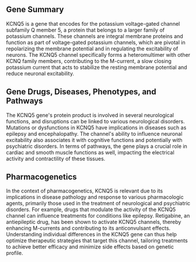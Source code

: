 ## Gene Summary
KCNQ5 is a gene that encodes for the potassium voltage-gated channel subfamily Q member 5, a protein that belongs to a larger family of potassium channels. These channels are integral membrane proteins and function as part of voltage-gated potassium channels, which are pivotal in repolarizing the membrane potential and in regulating the excitability of neurons. The KCNQ5 channel specifically forms a heteromultimer with other KCNQ family members, contributing to the M-current, a slow closing potassium current that acts to stabilize the resting membrane potential and reduce neuronal excitability.

## Gene Drugs, Diseases, Phenotypes, and Pathways
The KCNQ5 gene's protein product is involved in several neurological functions, and disruptions can be linked to various neurological disorders. Mutations or dysfunctions in KCNQ5 have implications in diseases such as epilepsy and encephalopathy. The channel's ability to influence neuronal excitability also associates it with cognitive functions and potentially with psychiatric disorders. In terms of pathways, the gene plays a crucial role in cardiac and smooth muscle functions as well, impacting the electrical activity and contractility of these tissues.

## Pharmacogenetics
In the context of pharmacogenetics, KCNQ5 is relevant due to its implications in disease pathology and response to various pharmacologic agents, primarily those used in the treatment of neurological and psychiatric disorders. For example, drugs that modulate the activity of the KCNQ5 channel can influence treatments for conditions like epilepsy. Retigabine, an antiepileptic drug, has been shown to activate KCNQ5 channels, thereby enhancing M-currents and contributing to its anticonvulsant effects. Understanding individual differences in the KCNQ5 gene can thus help optimize therapeutic strategies that target this channel, tailoring treatments to achieve better efficacy and minimize side effects based on genetic profile.